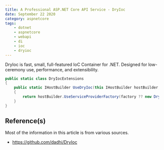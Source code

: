 ```yaml
---
title: A Professional ASP.NET Core API Service - DryIoc
date: September 22 2020
category: aspnetcore
tags:
    - dotnet
    - aspnetcore
    - webapi
    - di
    - ioc
	- dryioc
---
```

 
DryIoc is fast, small, full-featured IoC Container for .NET. Designed for low-ceremony use, performance, and extensibility.

<!-- more -->


```cs
public static class DryIocExtensions
{
    public static IHostBuilder UseDryIoc(this IHostBuilder hostBuilder, IServiceProviderFactory<IContainer> factory = null)
    {
        return hostBuilder.UseServiceProviderFactory(factory ?? new DryIocServiceProviderFactory());
    }
}
```

## Reference(s)

Most of the information in this article is from various sources.

* https://github.com/dadhi/DryIoc